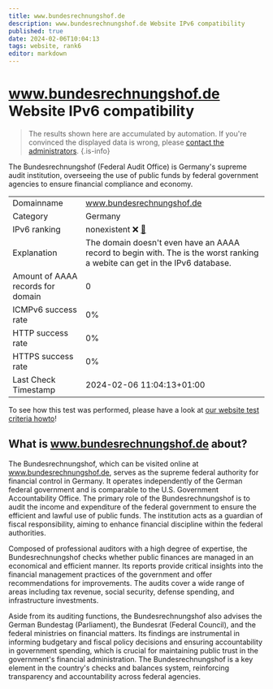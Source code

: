 ```yaml
---
title: www.bundesrechnungshof.de
description: www.bundesrechnungshof.de Website IPv6 compatibility
published: true
date: 2024-02-06T10:04:13
tags: website, rank6
editor: markdown
---
```


# www.bundesrechnungshof.de Website IPv6 compatibility

> The results shown here are accumulated by automation. If you're convinced the displayed data is wrong, please [contact the administrators](/howto/chat). 
{.is-info}

The Bundesrechnungshof (Federal Audit Office) is Germany's supreme audit institution, overseeing the use of public funds by federal government agencies to ensure financial compliance and economy.


|   |   |
| - | - |
| Domainname | www.bundesrechnungshof.de
| Category | Germany |
| IPv6 ranking | nonexistent :x: [🔗](/howto/ranking) |
| Explanation | The domain doesn't even have an AAAA record to begin with. The is the worst ranking a webite can get in the IPv6 database. |
| Amount of AAAA records for domain | 0 |
| ICMPv6 success rate | 0%|
| HTTP success rate | 0% |
| HTTPS success rate | 0% |
| Last Check Timestamp | 2024-02-06 11:04:13+01:00 |

To see how this test was performed, please have a look at [our website test criteria howto](/howto/testcriteria/website)!


## What is www.bundesrechnungshof.de about?
The Bundesrechnungshof, which can be visited online at www.bundesrechnungshof.de, serves as the supreme federal authority for financial control in Germany. It operates independently of the German federal government and is comparable to the U.S. Government Accountability Office. The primary role of the Bundesrechnungshof is to audit the income and expenditure of the federal government to ensure the efficient and lawful use of public funds. The institution acts as a guardian of fiscal responsibility, aiming to enhance financial discipline within the federal authorities.

Composed of professional auditors with a high degree of expertise, the Bundesrechnungshof checks whether public finances are managed in an economical and efficient manner. Its reports provide critical insights into the financial management practices of the government and offer recommendations for improvements. The audits cover a wide range of areas including tax revenue, social security, defense spending, and infrastructure investments.

Aside from its auditing functions, the Bundesrechnungshof also advises the German Bundestag (Parliament), the Bundesrat (Federal Council), and the federal ministries on financial matters. Its findings are instrumental in informing budgetary and fiscal policy decisions and ensuring accountability in government spending, which is crucial for maintaining public trust in the government's financial administration. The Bundesrechnungshof is a key element in the country's checks and balances system, reinforcing transparency and accountability across federal agencies.


